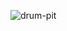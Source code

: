 ![drum-pit](https://github.com/nikulkumar730/Drum_pit/assets/165356483/3a8c8637-2ed3-4761-a3e3-0a36f1ce8654)
